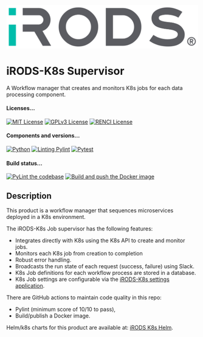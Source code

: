 <!--
BSD 3-Clause All rights reserved.

SPDX-License-Identifier: BSD 3-Clause
-->

[![iRODS](iRODS-Logo.png)](https://docs.irods.org)

# iRODS-K8s Supervisor
A Workflow manager that creates and monitors K8s jobs for each data processing component.

#### Licenses...
[![MIT License](https://img.shields.io/badge/License-MIT-orange.svg)](https://github.com/irods-supervisor-settings/tree/master/LICENSE)
[![GPLv3 License](https://img.shields.io/badge/License-GPL%20v3-yellow.svg)](https://opensource.org/licenses/)
[![RENCI License](https://img.shields.io/badge/License-RENCI-blue.svg)](https://www.renci.org/)
#### Components and versions...
[![Python](https://img.shields.io/badge/Python-3.12.2-orange)](https://github.com/python/cpython)
[![Linting Pylint](https://img.shields.io/badge/Pylint-%203.1.0-yellow)](https://github.com/PyCQA/pylint)
[![Pytest](https://img.shields.io/badge/Pytest-%208.1.1-blue)](https://github.com/pytest-dev/pytest)
#### Build status...
[![PyLint the codebase](https://github.com/irods-contrib/iRODS-K8s-Supervisor/actions/workflows/pylint.yml/badge.svg)](https://github.com/irods-contrib/iRODS-K8s-Supervisor/actions/workflows/pylint.yml)
[![Build and push the Docker image](https://github.com/irods-contrib/iRODS-K8s-Supervisor/actions/workflows/image-push.yml/badge.svg)](https://github.com/irods-contrib/iRODS-K8s-Supervisor/actions/workflows/image-push.yml)

## Description
This product is a workflow manager that sequences microservices deployed in a K8s environment.

The iRODS-K8s Job supervisor has the following features:
 - Integrates directly with K8s using the K8s API to create and monitor jobs.
 - Monitors each K8s job from creation to completion
 - Robust error handling.
 - Broadcasts the run state of each request (success, failure) using Slack.
 - K8s Job definitions for each workflow process are stored in a database.
 - K8s Job settings are configurable via the [iRODS-K8s settings application](https://github.com/irods-contrib/iRODS-K8s-Settings).

There are GitHub actions to maintain code quality in this repo:
 - Pylint (minimum score of 10/10 to pass),
 - Build/publish a Docker image.

Helm/k8s charts for this product are available at: [iRODS K8s Helm](https://github.com/irods/irods_k8s/tree/main/helm/irods-supervisor).